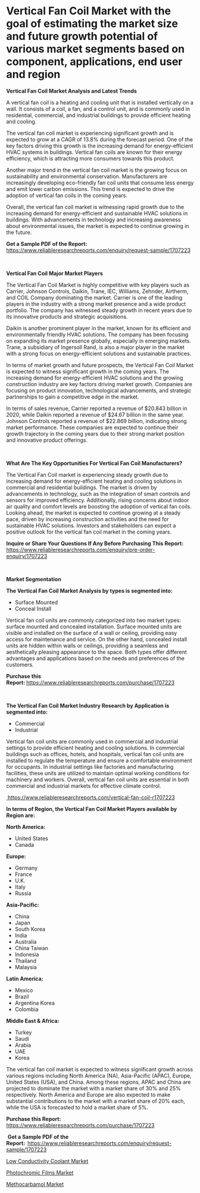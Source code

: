 <p><h1>Vertical Fan Coil Market with the goal of estimating the market size and future growth potential of various market segments based on component, applications, end user and region</h1></p><p><strong>Vertical Fan Coil Market Analysis and Latest Trends</strong></p>
<p><p>A vertical fan coil is a heating and cooling unit that is installed vertically on a wall. It consists of a coil, a fan, and a control unit, and is commonly used in residential, commercial, and industrial buildings to provide efficient heating and cooling.</p><p>The vertical fan coil market is experiencing significant growth and is expected to grow at a CAGR of 13.8% during the forecast period. One of the key factors driving this growth is the increasing demand for energy-efficient HVAC systems in buildings. Vertical fan coils are known for their energy efficiency, which is attracting more consumers towards this product.</p><p>Another major trend in the vertical fan coil market is the growing focus on sustainability and environmental conservation. Manufacturers are increasingly developing eco-friendly fan coil units that consume less energy and emit lower carbon emissions. This trend is expected to drive the adoption of vertical fan coils in the coming years.</p><p>Overall, the vertical fan coil market is witnessing rapid growth due to the increasing demand for energy-efficient and sustainable HVAC solutions in buildings. With advancements in technology and increasing awareness about environmental issues, the market is expected to continue growing in the future.</p></p>
<p><strong>Get a Sample PDF of the Report:&nbsp;</strong> <a href="https://www.reliableresearchreports.com/enquiry/request-sample/1707223">https://www.reliableresearchreports.com/enquiry/request-sample/1707223</a></p>
<p>&nbsp;</p>
<p><strong>Vertical Fan Coil Major Market Players</strong></p>
<p><p>The Vertical Fan Coil Market is highly competitive with key players such as Carrier, Johnson Controls, Daikin, Trane, IEC, Williams, Zehnder, Airtherm, and COIL Company dominating the market. Carrier is one of the leading players in the industry with a strong market presence and a wide product portfolio. The company has witnessed steady growth in recent years due to its innovative products and strategic acquisitions.</p><p>Daikin is another prominent player in the market, known for its efficient and environmentally friendly HVAC solutions. The company has been focusing on expanding its market presence globally, especially in emerging markets. Trane, a subsidiary of Ingersoll Rand, is also a major player in the market with a strong focus on energy-efficient solutions and sustainable practices.</p><p>In terms of market growth and future prospects, the Vertical Fan Coil Market is expected to witness significant growth in the coming years. The increasing demand for energy-efficient HVAC solutions and the growing construction industry are key factors driving market growth. Companies are focusing on product innovation, technological advancements, and strategic partnerships to gain a competitive edge in the market.</p><p>In terms of sales revenue, Carrier reported a revenue of $20.843 billion in 2020, while Daikin reported a revenue of $24.67 billion in the same year. Johnson Controls reported a revenue of $22.869 billion, indicating strong market performance. These companies are expected to continue their growth trajectory in the coming years due to their strong market position and innovative product offerings.</p></p>
<p>&nbsp;</p>
<p><strong>What Are The Key Opportunities For Vertical Fan Coil Manufacturers?</strong></p>
<p><p>The Vertical Fan Coil market is experiencing steady growth due to increasing demand for energy-efficient heating and cooling solutions in commercial and residential buildings. The market is driven by advancements in technology, such as the integration of smart controls and sensors for improved efficiency. Additionally, rising concerns about indoor air quality and comfort levels are boosting the adoption of vertical fan coils. Looking ahead, the market is expected to continue growing at a steady pace, driven by increasing construction activities and the need for sustainable HVAC solutions. Investors and stakeholders can expect a positive outlook for the vertical fan coil market in the coming years.</p></p>
<p><strong>Inquire or Share Your Questions If Any Before Purchasing This Report:</strong> <a href="https://www.reliableresearchreports.com/enquiry/pre-order-enquiry/1707223">https://www.reliableresearchreports.com/enquiry/pre-order-enquiry/1707223</a></p>
<p>&nbsp;</p>
<p><strong>Market Segmentation</strong></p>
<p><strong>The Vertical Fan Coil Market Analysis by types is segmented into:</strong></p>
<p><ul><li>Surface Mounted</li><li>Conceal Install</li></ul></p>
<p><p>Vertical fan coil units are commonly categorized into two market types: surface mounted and concealed installation. Surface mounted units are visible and installed on the surface of a wall or ceiling, providing easy access for maintenance and service. On the other hand, concealed install units are hidden within walls or ceilings, providing a seamless and aesthetically pleasing appearance to the space. Both types offer different advantages and applications based on the needs and preferences of the customers.</p></p>
<p><strong>Purchase this Report:&nbsp;</strong><a href="https://www.reliableresearchreports.com/purchase/1707223">https://www.reliableresearchreports.com/purchase/1707223</a></p>
<p>&nbsp;</p>
<p><strong>The Vertical Fan Coil Market Industry Research by Application is segmented into:</strong></p>
<p><ul><li>Commercial</li><li>Industrial</li></ul></p>
<p><p>Vertical fan coil units are commonly used in commercial and industrial settings to provide efficient heating and cooling solutions. In commercial buildings such as offices, hotels, and hospitals, vertical fan coil units are installed to regulate the temperature and ensure a comfortable environment for occupants. In industrial settings like factories and manufacturing facilities, these units are utilized to maintain optimal working conditions for machinery and workers. Overall, vertical fan coil units are essential in both commercial and industrial markets for effective climate control.</p></p>
<p><a href="https://www.reliableresearchreports.com/vertical-fan-coil-r1707223">&nbsp;https://www.reliableresearchreports.com/vertical-fan-coil-r1707223</a></p>
<p><strong>In terms of Region, the Vertical Fan Coil Market Players available by Region are:</strong></p>
<p>
    <p> <strong> North America: </strong>
        <ul>
            <li>United States</li>
            <li>Canada</li>
        </ul>
        </p> 
    <p> <strong> Europe: </strong>
        <ul>
            <li>Germany</li>
            <li>France</li>
            <li>U.K.</li>
            <li>Italy</li>
            <li>Russia</li>
        </ul>
        </p> 
    <p> <strong> Asia-Pacific: </strong>
        <ul>
            <li>China</li>
            <li>Japan</li>
            <li>South Korea</li>
            <li>India</li>
            <li>Australia</li>
            <li>China Taiwan</li>
            <li>Indonesia</li>
            <li>Thailand</li>
            <li>Malaysia</li>
        </ul>
        </p> 
    <p> <strong> Latin America: </strong>
        <ul>
            <li>Mexico</li>
            <li>Brazil</li>
            <li>Argentina Korea</li>
            <li>Colombia</li>
        </ul>
        </p> 
    <p> <strong> Middle East & Africa: </strong>
        <ul>
            <li>Turkey</li>
            <li>Saudi</li>
            <li>Arabia</li>
            <li>UAE</li>
            <li>Korea</li>
        </ul>
    </p>
    </p>
<p><p>The vertical fan coil market is expected to witness significant growth across various regions including North America (NA), Asia-Pacific (APAC), Europe, United States (USA), and China. Among these regions, APAC and China are projected to dominate the market with a market share of 30% and 25% respectively. North America and Europe are also expected to make substantial contributions to the market with a market share of 20% each, while the USA is forecasted to hold a market share of 5%.</p></p>
<p><strong>Purchase this Report: </strong><a href="https://www.reliableresearchreports.com/purchase/1707223">https://www.reliableresearchreports.com/purchase/1707223</a></p>
<p>&nbsp;<strong>Get a Sample PDF of the Report:&nbsp;&nbsp;</strong><a href="https://www.reliableresearchreports.com/enquiry/request-sample/1707223">https://www.reliableresearchreports.com/enquiry/request-sample/1707223</a></p>
<p><strong></strong></p>
<p><p><a href="https://www.linkedin.com/pulse/low-conductivity-coolant-market-size-examines-its-scope-xa5te?trackingId=46BLgniZIj0jPvDnVpYu7g%3D%3D">Low Conductivity Coolant Market</a></p><p><a href="https://www.linkedin.com/pulse/photochromic-films-market-size-share-amp-trends-analysis-v4owe?trackingId=z62ybhfeiT%2FTXrUkxca5QQ%3D%3D">Photochromic Films Market</a></p><p><a href="https://www.linkedin.com/pulse/methocarbamol-market-growth-trends-covid-19-impact-forecasts-6ylfe?trackingId=l0NgQ1VZF5YRGBvFk8ETJQ%3D%3D">Methocarbamol Market</a></p></p>